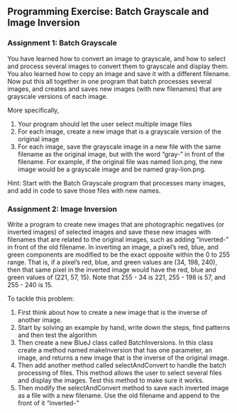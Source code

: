 ## Programming Exercise: Batch Grayscale and Image Inversion  

### Assignment 1: Batch Grayscale  
You have learned how to convert an image to grayscale, and how to select and process several images to convert them to grayscale and display them. You also learned how to copy an image and save it with a different filename. Now put this all together in one program that batch processes several images, and creates and saves new images (with new filenames) that are grayscale versions of each image.  

More specifically,

1. Your program should let the user select multiple image files  
2. For each image, create a new image that is a grayscale version of the original image  
3. For each image, save the grayscale image in a new file with the same filename as the original image, but with the word “gray-” in front of the filename. For example, if the original file was named lion.png, the new image would be a grayscale image and be named gray-lion.png.  

Hint: Start with the Batch Grayscale program that processes many images, and add in code to save those files with new names.  

### Assignment 2: Image Inversion  
Write a program to create new images that are photographic negatives (or inverted images) of selected images and save these new images with filenames that are related to the original images, such as adding “inverted-” in front of the old filename. In inverting an image, a pixel’s red, blue, and green components are modified to be the exact opposite within the 0 to 255 range. That is, if a pixel’s red, blue, and green values are (34, 198, 240), then that same pixel in the inverted image would have the red, blue and green values of (221, 57, 15). Note that 255 - 34 is 221, 255 - 198 is 57, and 255 - 240 is 15.  

To tackle this problem:  

1. First think about how to create a new image that is the inverse of another image.
2. Start by solving an example by hand, write down the steps, find patterns and then test the algorithm
3. Then create a new BlueJ class called BatchInversions. In this class create a method named makeInversion that has one parameter, an image, and returns a new image that is the inverse of the original image.
4. Then add another method called selectAndConvert to handle the batch processing of files. This method allows the user to select several files and display the images. Test this method to make sure it works.
5. Then modify the selectAndConvert method to save each inverted image as a file with a new filename. Use the old filename and append to the front of it “inverted-”
